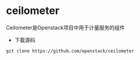 # ceilometer
Ceilometer是Openstack项目中用于计量服务的组件

* 下载源码
```
git clone https://github.com/openstack/ceilometer
```
